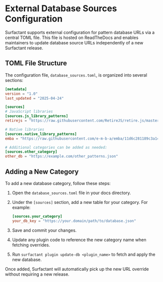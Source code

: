 # External Database Sources Configuration

Surfactant supports external configuration for pattern database URLs via a central TOML file. This file is hosted on ReadTheDocs and enables maintainers to update database source URLs independently of a new Surfactant release.

## TOML File Structure

The configuration file, `database_sources.toml`, is organized into several sections:

```toml
[metadata]
version = "1.0"
last_updated = "2025-04-24"

[sources]
# JavaScript libraries
[sources.js_library_patterns]
retirejs = "https://raw.githubusercontent.com/RetireJS/retire.js/master/repository/jsrepository-master.json"

# Native libraries
[sources.native_library_patterns]
emba = "https://raw.githubusercontent.com/e-m-b-a/emba/11d6c281189c3a14fc56f243859b0bccccce8b9a/config/bin_version_strings.cfg"

# Additional categories can be added as needed:
[sources.other_category]
other_db = "https://example.com/other_patterns.json"
```

## Adding a New Category

To add a new database category, follow these steps:

1. Open the `database_sources.toml` file in your docs directory.
2. Under the `[sources]` section, add a new table for your category. For example:

   ```toml
   [sources.your_category]
   your_db_key = "https://your.domain/path/to/database.json"
   ```

3. Save and commit your changes.
4. Update any plugin code to reference the new category name when fetching overrides.
5. Run `surfactant plugin update-db <plugin_name>` to fetch and apply the new database.

Once added, Surfactant will automatically pick up the new URL override without requiring a new release.